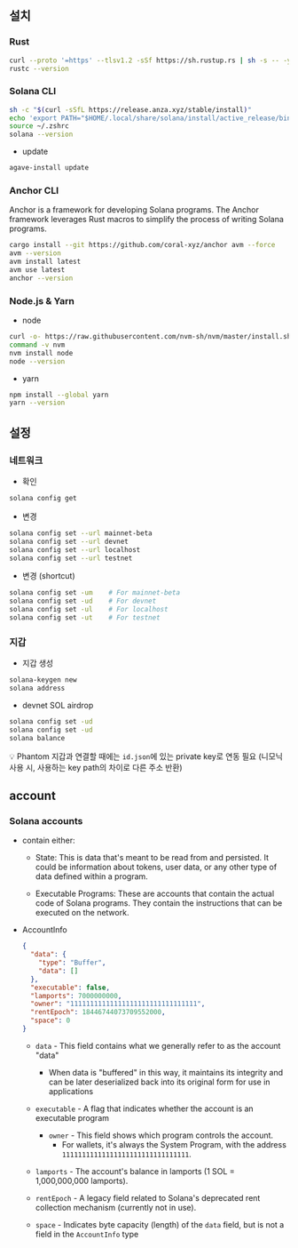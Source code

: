 





## 설치



### Rust

```bash
curl --proto '=https' --tlsv1.2 -sSf https://sh.rustup.rs | sh -s -- -y
rustc --version
```



### Solana CLI

```bash
sh -c "$(curl -sSfL https://release.anza.xyz/stable/install)"
echo 'export PATH="$HOME/.local/share/solana/install/active_release/bin:$PATH"' >> ~/.zshrc
source ~/.zshrc
solana --version
```

- update

```bash
agave-install update
```



### Anchor CLI

Anchor is a framework for developing Solana programs. The Anchor framework leverages Rust macros to simplify the process of writing Solana programs.

```bash
cargo install --git https://github.com/coral-xyz/anchor avm --force
avm --version
avm install latest
avm use latest
anchor --version
```



### Node.js & Yarn

- node

```bash
curl -o- https://raw.githubusercontent.com/nvm-sh/nvm/master/install.sh | bash
command -v nvm
nvm install node
node --version
```

- yarn

```bash
npm install --global yarn
yarn --version
```





## 설정



### 네트워크

- 확인

```bash
solana config get
```

- 변경

```bash
solana config set --url mainnet-beta
solana config set --url devnet
solana config set --url localhost
solana config set --url testnet
```

- 변경 (shortcut)

```bash
solana config set -um    # For mainnet-beta
solana config set -ud    # For devnet
solana config set -ul    # For localhost
solana config set -ut    # For testnet
```



### 지갑

- 지갑 생성

```bash
solana-keygen new
solana address
```

- devnet SOL airdrop

```bash
solana config set -ud
solana config set -ud
solana balance
```

:bulb: Phantom 지갑과 연결할 때에는 `id.json`에 있는 private key로 연동 필요 (니모닉 사용 시, 사용하는 key path의 차이로 다른 주소 반환)





## account



### Solana accounts 

- contain either:

  - State: This is data that's meant to be read from and persisted. It could be information about tokens, user data, or any other type of data defined within a program.

  - Executable Programs: These are accounts that contain the actual code of Solana programs. They contain the instructions that can be executed on the network.

- AccountInfo

  ```json
  {
    "data": {
      "type": "Buffer",
      "data": []
    },
    "executable": false,
    "lamports": 7000000000,
    "owner": "11111111111111111111111111111111",
    "rentEpoch": 18446744073709552000,
    "space": 0
  }
  ```

  - `data` - This field contains what we generally refer to as the account "data"
    - When data is "buffered" in this way, it maintains its integrity and can be later deserialized back into its original form for use in applications

  - `executable` - A flag that indicates whether the account is an executable program
    - `owner` - This field shows which program controls the account. 
      - For wallets, it's always the System Program, with the address `11111111111111111111111111111111`.

  - `lamports` - The account's balance in lamports (1 SOL = 1,000,000,000 lamports).

  - `rentEpoch` - A legacy field related to Solana's deprecated rent collection mechanism (currently not in use).

  - `space` - Indicates byte capacity (length) of the `data` field, but is not a field in the `AccountInfo` type

